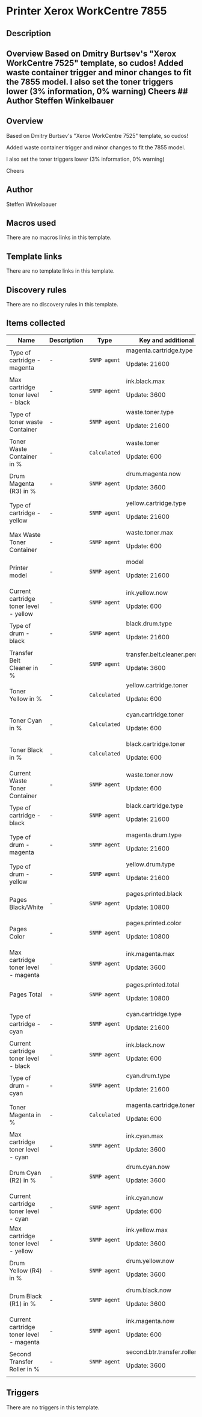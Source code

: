 # Printer Xerox WorkCentre 7855

## Description

## Overview Based on Dmitry Burtsev's "Xerox WorkCentre 7525" template, so cudos! Added waste container trigger and minor changes to fit the 7855 model. I also set the toner triggers lower (3% information, 0% warning) Cheers ## Author Steffen Winkelbauer 

## Overview

Based on Dmitry Burtsev's "Xerox WorkCentre 7525" template, so cudos!


Added waste container trigger and minor changes to fit the 7855 model.


I also set the toner triggers lower (3% information, 0% warning)


Cheers



## Author

Steffen Winkelbauer

## Macros used

There are no macros links in this template.

## Template links

There are no template links in this template.

## Discovery rules

There are no discovery rules in this template.

## Items collected

|Name|Description|Type|Key and additional info|
|----|-----------|----|----|
|Type of cartridge - magenta|<p>-</p>|`SNMP agent`|magenta.cartridge.type<p>Update: 21600</p>|
|Max cartridge toner level - black|<p>-</p>|`SNMP agent`|ink.black.max<p>Update: 3600</p>|
|Type of toner waste Container|<p>-</p>|`SNMP agent`|waste.toner.type<p>Update: 21600</p>|
|Toner Waste Container in %|<p>-</p>|`Calculated`|waste.toner<p>Update: 600</p>|
|Drum Magenta (R3)  in %|<p>-</p>|`SNMP agent`|drum.magenta.now<p>Update: 3600</p>|
|Type of cartridge - yellow|<p>-</p>|`SNMP agent`|yellow.cartridge.type<p>Update: 21600</p>|
|Max Waste Toner Container|<p>-</p>|`SNMP agent`|waste.toner.max<p>Update: 600</p>|
|Printer model|<p>-</p>|`SNMP agent`|model<p>Update: 21600</p>|
|Current cartridge toner level - yellow|<p>-</p>|`SNMP agent`|ink.yellow.now<p>Update: 600</p>|
|Type of drum - black|<p>-</p>|`SNMP agent`|black.drum.type<p>Update: 21600</p>|
|Transfer Belt Cleaner in %|<p>-</p>|`SNMP agent`|transfer.belt.cleaner.percent<p>Update: 3600</p>|
|Toner Yellow in %|<p>-</p>|`Calculated`|yellow.cartridge.toner<p>Update: 600</p>|
|Toner Cyan in %|<p>-</p>|`Calculated`|cyan.cartridge.toner<p>Update: 600</p>|
|Toner Black in %|<p>-</p>|`Calculated`|black.cartridge.toner<p>Update: 600</p>|
|Current Waste Toner Container|<p>-</p>|`SNMP agent`|waste.toner.now<p>Update: 600</p>|
|Type of cartridge - black|<p>-</p>|`SNMP agent`|black.cartridge.type<p>Update: 21600</p>|
|Type of drum - magenta|<p>-</p>|`SNMP agent`|magenta.drum.type<p>Update: 21600</p>|
|Type of drum - yellow|<p>-</p>|`SNMP agent`|yellow.drum.type<p>Update: 21600</p>|
|Pages Black/White|<p>-</p>|`SNMP agent`|pages.printed.black<p>Update: 10800</p>|
|Pages Color|<p>-</p>|`SNMP agent`|pages.printed.color<p>Update: 10800</p>|
|Max cartridge toner level - magenta|<p>-</p>|`SNMP agent`|ink.magenta.max<p>Update: 3600</p>|
|Pages Total|<p>-</p>|`SNMP agent`|pages.printed.total<p>Update: 10800</p>|
|Type of cartridge - cyan|<p>-</p>|`SNMP agent`|cyan.cartridge.type<p>Update: 21600</p>|
|Current cartridge toner level - black|<p>-</p>|`SNMP agent`|ink.black.now<p>Update: 600</p>|
|Type of drum - cyan|<p>-</p>|`SNMP agent`|cyan.drum.type<p>Update: 21600</p>|
|Toner Magenta in %|<p>-</p>|`Calculated`|magenta.cartridge.toner<p>Update: 600</p>|
|Max cartridge toner level - cyan|<p>-</p>|`SNMP agent`|ink.cyan.max<p>Update: 3600</p>|
|Drum Cyan (R2) in %|<p>-</p>|`SNMP agent`|drum.cyan.now<p>Update: 3600</p>|
|Current cartridge toner level - cyan|<p>-</p>|`SNMP agent`|ink.cyan.now<p>Update: 600</p>|
|Max cartridge toner level - yellow|<p>-</p>|`SNMP agent`|ink.yellow.max<p>Update: 3600</p>|
|Drum Yellow (R4) in %|<p>-</p>|`SNMP agent`|drum.yellow.now<p>Update: 3600</p>|
|Drum Black (R1) in %|<p>-</p>|`SNMP agent`|drum.black.now<p>Update: 3600</p>|
|Current cartridge toner level - magenta|<p>-</p>|`SNMP agent`|ink.magenta.now<p>Update: 600</p>|
|Second Transfer Roller in %|<p>-</p>|`SNMP agent`|second.btr.transfer.roller.percent<p>Update: 3600</p>|
## Triggers

There are no triggers in this template.

